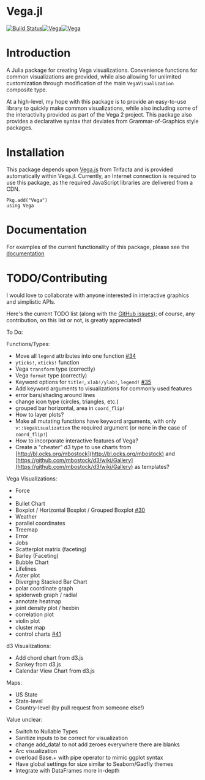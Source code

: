 Vega.jl
=======
[![Build Status](https://travis-ci.org/johnmyleswhite/Vega.jl.svg?branch=master)](https://travis-ci.org/johnmyleswhite/Vega.jl)[![Vega](http://pkg.julialang.org/badges/Vega_0.3.svg)](http://pkg.julialang.org/?pkg=Vega&ver=0.3)[![Vega](http://pkg.julialang.org/badges/Vega_0.4.svg)](http://pkg.julialang.org/?pkg=Vega&ver=0.4)

# Introduction

A Julia package for creating Vega visualizations. Convenience functions for common visualizations are provided, while also allowing for unlimited customization through modification of the main `VegaVisualization` composite type.

At a high-level, my hope with this package is to provide an easy-to-use library to quickly make common visualizations, while also including some of the interactivity provided as part of the Vega 2 project. This package also provides a declarative syntax that deviates from Grammar-of-Graphics style packages.

# Installation

This package depends upon [Vega.js](https://github.com/vega/vega) from Trifacta and is provided automatically within Vega.jl. Currently, an Internet connection is required to use this package, as the required JavaScript libraries are delivered from a CDN.

	Pkg.add("Vega")
	using Vega

# Documentation

For examples of the current functionality of this package, please see the [documentation](http://johnmyleswhite.github.io/Vega.jl/)

# TODO/Contributing

I would love to collaborate with anyone interested in interactive graphics and simplistic APIs.

Here's the current TODO list (along with the [GitHub issues](https://github.com/johnmyleswhite/Vega.jl/issues)); of course, any contribution, on this list or not, is greatly appreciated!

To Do:

Functions/Types:
- Move all `legend` attributes into one function [#34](https://github.com/johnmyleswhite/Vega.jl/issues/34)
- `yticks!`, `xticks!` function
- Vega `transform` type (correctly)
- Vega `format` type (correctly)
- Keyword options for `title!`, `xlab!/ylab!`, `legend!`  [#35](https://github.com/johnmyleswhite/Vega.jl/issues/35)
- Add keyword arguments to visualizations for commonly used features
- error bars/shading around lines
- change icon type (circles, triangles, etc.)
- grouped bar horizontal, area in `coord_flip!`
- How to layer plots?
- Make all mutating functions have keyword arguments, with only `v::VegaVisualization` the required argument (or none in the case of `coord_flip!`)
- How to incorporate interactive features of Vega?
- Create a "cheater" d3 type to use charts from [http://bl.ocks.org/mbostock](http://bl.ocks.org/mbostock) and [https://github.com/mbostock/d3/wiki/Gallery](https://github.com/mbostock/d3/wiki/Gallery) as templates?

Vega Visualizations:

- Force
-
- Bullet Chart
- Boxplot / Horizontal Boxplot / Grouped Boxplot [#30](https://github.com/johnmyleswhite/Vega.jl/issues/30)
- Weather
- parallel coordinates
- Treemap
- Error
- Jobs
- Scatterplot matrix (faceting)
- Barley (Faceting)
- Bubble Chart
- Lifelines
- Aster plot
- Diverging Stacked Bar Chart
- polar coordinate graph
- spiderweb graph / radial
- annotate heatmap
- joint density plot / hexbin
- correlation plot
- violin plot
- cluster map
- control charts [#41](https://github.com/johnmyleswhite/Vega.jl/issues/41)

d3 Visualizations:

- Add chord chart from d3.js
- Sankey from d3.js
- Calendar View Chart from d3.js

Maps:

- US State
- State-level
- Country-level (by pull request from someone else!)

Value unclear:

- Switch to Nullable Types
- Sanitize inputs to be correct for visualization
- change add_data! to not add zeroes everywhere there are blanks
- Arc visualization
- overload Base.+ with pipe operator to mimic ggplot syntax
- Have global settings for size similar to Seaborn/Gadfly themes
- Integrate with DataFrames more in-depth
